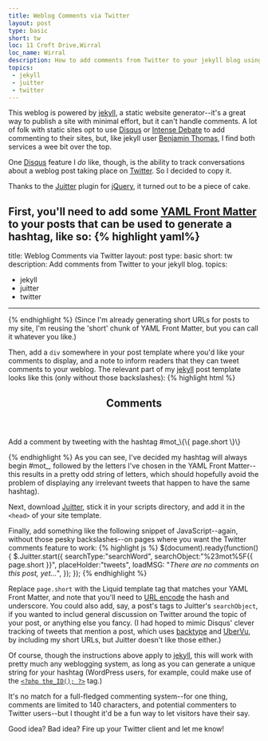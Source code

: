 ```yaml
---
title: Weblog Comments via Twitter
layout: post
type: basic
short: tw
loc: 11 Croft Drive,Wirral
loc_name: Wirral
description: How to add comments from Twitter to your jekyll blog using jQuery and the Juitter plugin.
topics:
 - jekyll
 - juitter
 - twitter
---
```

This weblog is powered by [jekyll][1], a static website generator--it's a great way to publish a site with minimal effort, but it can't handle comments.
A lot of folk with static sites opt to use [Disqus][2] or [Intense Debate][3] to add commenting to their sites, but, like jekyll user [Benjamin Thomas](http://benjaminthomas.org/2009-01-27/why-im-not-using-disqus.html), I find both services a wee bit over the top. 

One [Disqus][2] feature I _do_ like, though, is the ability to track conversations about a weblog post taking place on [Twitter][4]. So I decided to copy it.

Thanks to the [Juitter][5] plugin for [jQuery][9], it turned out to be a piece of cake.

First, you'll need to add some [YAML Front Matter][10] to your posts that can be used to generate a hashtag, like so:
{% highlight yaml%}
---
title: Weblog Comments via Twitter
layout: post
type: basic
short: tw
description: Add comments from Twitter to your jekyll blog.
topics:
 - jekyll
 - juitter
 - twitter
---
{% endhighlight %}
(Since I'm already generating short <abbr>URL</abbr>s for posts to my site, I'm reusing the 'short' chunk of YAML Front Matter, but you can call it whatever you like.)

Then, add a `div` somewhere in your post template where you'd like your comments to display, and a note to inform readers that they can tweet comments to your weblog. The relevant part of my [jekyll][1] post template looks like this (only without those backslashes):
{% highlight html %}
<section>
<header><h1>Comments</h1></header>
<p>Add a comment by tweeting with the hashtag #mot_\{\{ page.short \}\}</p>
<div id="tweets"></div>
</section>
{% endhighlight %}
As you can see, I've decided my hashtag will always begin #mot_, followed by the letters I've chosen in the YAML Front Matter--this results in a pretty odd string of letters, which should hopefully avoid the problem of displaying any irrelevant tweets that happen to have the same hashtag). 

Next, download [Juitter][5], stick it in your scripts directory, and add it in the `<head>` of your site template.
	
Finally, add something like the following snippet of JavaScript--again, without those pesky backslashes--on pages where you want the Twitter comments feature to work:
{% highlight js %}
$(document).ready(function() {
$.Juitter.start({
	searchType:"searchWord",
	searchObject:"%23mot%5F\{\{ page.short \}\}",
	placeHolder:"tweets",
	loadMSG: "<em>There are no comments on this post, yet...</em>",
	});
	});
{% endhighlight %}

Replace `page.short` with the Liquid template tag that matches your YAML Front Matter, and note that you'll need to [URL encode][11] the hash and underscore. You could also add, say, a post's tags to Juitter's `searchObject`, if you wanted to includ general discussion on Twitter around the topic of your post, or anything else you fancy. (I had hoped to mimic Disqus' clever tracking of tweets that mention a post, which uses [backtype][7] and [UberVu][6], by including my short <abbr>URL</abbr>s, but Juitter doesn't like those either.)

Of course, though the instructions above apply to [jekyll][1], this will work with pretty much any weblogging system, as long as you can generate a unique string for your hashtag (WordPress users, for example, could make use of the [`<?php the_ID(); ?>`][8] tag.)

It's no match for a full-fledged commenting system--for one thing, comments are limited to 140 characters, and potential commenters to Twitter users--but I thought it'd be a fun way to let visitors have their say.

Good idea? Bad idea? Fire up your Twitter client and let me know!

[1]:http://wiki.github.com/mojombo/jekyll
[2]:http://disqus.com/
[3]:http://www.intensedebate.com/
[4]:http://twitter.com
[5]:http://juitter.com/
[6]:http://www.ubervu.com
[7]:http://www.backtype.com/
[8]:http://codex.wordpress.org/Template_Tags/the_ID
[9]:http://jquery.com/
[10]:http://wiki.github.com/mojombo/jekyll/yaml-front-matter
[11]:http://en.wikipedia.org/wiki/URL_encoding#Percent-encoding_reserved_characters "It would be nice if Juitter mentioned this on their site!"